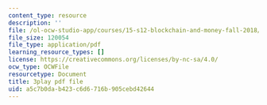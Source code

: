 ```yaml
---
content_type: resource
description: ''
file: /ol-ocw-studio-app/courses/15-s12-blockchain-and-money-fall-2018/a5c7b0dab423c6d6716b905cebd42644_l0vD_FBWk0g.pdf
file_size: 120054
file_type: application/pdf
learning_resource_types: []
license: https://creativecommons.org/licenses/by-nc-sa/4.0/
ocw_type: OCWFile
resourcetype: Document
title: 3play pdf file
uid: a5c7b0da-b423-c6d6-716b-905cebd42644
---
```

